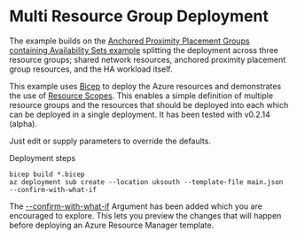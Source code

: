 # Multi Resource Group Deployment
The example builds on the [Anchored Proximity Placement Groups containing Availability Sets example](https://github.com/Azure/bicep/tree/main/docs/examples/201/anchored-proximity-placement-group) splitting the deployment across three resource groups; shared network resources, anchored proximity placement group resources, and the HA workload itself.

This example uses [Bicep](https://github.com/Azure/bicep) to deploy the Azure resources and demonstrates the use of [Resource Scopes](https://github.com/Azure/bicep/blob/main/docs/spec/resource-scopes.md). This enables a simple definition of multiple resource groups and the resources that should be deployed into each which can be deployed in a single deployment. It has been tested with v0.2.14 (alpha). 

Just edit or supply parameters to override the defaults.

Deployment steps
```
bicep build *.bicep
az deployment sub create --location uksouth --template-file main.json --confirm-with-what-if
```

The [--confirm-with-what-if](https://docs.microsoft.com/en-us/azure/azure-resource-manager/templates/template-deploy-what-if?tabs=azure-powershell#install-azure-cli-module) Argument has been added which you are encouraged to explore. This lets you preview the changes that will happen before deploying an Azure Resource Manager template.
